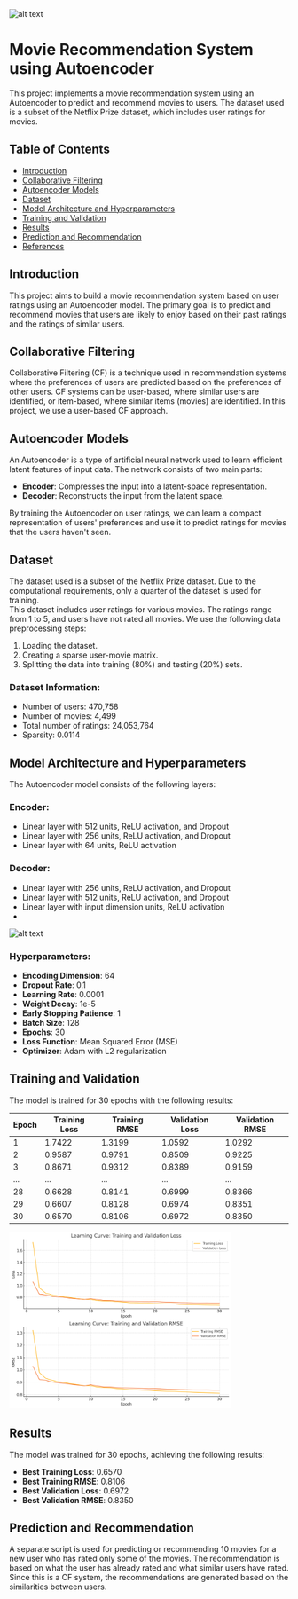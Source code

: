 <img src="Diagrams/icon.webp" width="150" alt="alt text">

# Movie Recommendation System using Autoencoder

This project implements a movie recommendation system using an Autoencoder to predict and recommend movies to users. The dataset used is a subset of the Netflix Prize dataset, which includes user ratings for movies.   
   
## Table of Contents

- [Introduction](#introduction)
- [Collaborative Filtering](#collaborative-filtering)
- [Autoencoder Models](#autoencoder-models)
- [Dataset](#dataset)
- [Model Architecture and Hyperparameters](#model-architecture-and-hyperparameters)
- [Training and Validation](#training-and-validation)
- [Results](#results)
- [Prediction and Recommendation](#prediction-and-recommendation)
- [References](#references)

## Introduction

This project aims to build a movie recommendation system based on user ratings using an Autoencoder model. The primary goal is to predict and recommend movies that users are likely to enjoy based on their past ratings and the ratings of similar users.

## Collaborative Filtering

Collaborative Filtering (CF) is a technique used in recommendation systems where the preferences of users are predicted based on the preferences of other users. CF systems can be user-based, where similar users are identified, or item-based, where similar items (movies) are identified. In this project, we use a user-based CF approach.

## Autoencoder Models

An Autoencoder is a type of artificial neural network used to learn efficient latent features of input data. The network consists of two main parts:
- **Encoder**: Compresses the input into a latent-space representation.
- **Decoder**: Reconstructs the input from the latent space.

By training the Autoencoder on user ratings, we can learn a compact representation of users' preferences and use it to predict ratings for movies that the users haven't seen.

## Dataset

The dataset used is a subset of the Netflix Prize dataset. Due to the computational requirements, only a quarter of the dataset is used for training.   
This dataset includes user ratings for various movies. The ratings range from 1 to 5, and users have not rated all movies. We use the following data preprocessing steps:    
1. Loading the dataset.
2. Creating a sparse user-movie matrix.
3. Splitting the data into training (80%) and testing (20%) sets.

### Dataset Information:
- Number of users: 470,758
- Number of movies: 4,499
- Total number of ratings: 24,053,764
- Sparsity: 0.0114

## Model Architecture and Hyperparameters

The Autoencoder model consists of the following layers:

### Encoder:
- Linear layer with 512 units, ReLU activation, and Dropout
- Linear layer with 256 units, ReLU activation, and Dropout
- Linear layer with 64 units, ReLU activation

### Decoder:
- Linear layer with 256 units, ReLU activation, and Dropout
- Linear layer with 512 units, ReLU activation, and Dropout
- Linear layer with input dimension units, ReLU activation
- 
<img src="Autoencoder_schema" width="400" alt="alt text">

### Hyperparameters:
- **Encoding Dimension**: 64
- **Dropout Rate**: 0.1
- **Learning Rate**: 0.0001
- **Weight Decay**: 1e-5
- **Early Stopping Patience**: 1
- **Batch Size**: 128
- **Epochs**: 30
- **Loss Function**: Mean Squared Error (MSE)
- **Optimizer**: Adam with L2 regularization

## Training and Validation

The model is trained for 30 epochs with the following results:

| Epoch | Training Loss | Training RMSE | Validation Loss | Validation RMSE |
|-------|---------------|---------------|-----------------|-----------------|
| 1     | 1.7422        | 1.3199        | 1.0592          | 1.0292          |
| 2     | 0.9587        | 0.9791        | 0.8509          | 0.9225          |
| 3     | 0.8671        | 0.9312        | 0.8389          | 0.9159          |
| ...   | ...           | ...           | ...             | ...             |
| 28    | 0.6628        | 0.8141        | 0.6999          | 0.8366          |
| 29    | 0.6607        | 0.8128        | 0.6974          | 0.8351          |
| 30    | 0.6570        | 0.8106        | 0.6972          | 0.8350          |

<img src="learning_curve.png" width="400" alt="alt text">

## Results

The model was trained for 30 epochs, achieving the following results:

- **Best Training Loss**: 0.6570
- **Best Training RMSE**: 0.8106
- **Best Validation Loss**: 0.6972
- **Best Validation RMSE**: 0.8350

## Prediction and Recommendation

A separate script is used for predicting or recommending 10 movies for a new user who has rated only some of the movies. The recommendation is based on what the user has already rated and what similar users have rated. Since this is a CF system, the recommendations are generated based on the similarities between users.
